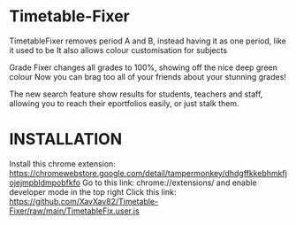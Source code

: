 # Timetable-Fixer
TimetableFixer removes period A and B, instead having it as one period, like it used to be
It also allows colour customisation for subjects

Grade Fixer changes all grades to 100%, showing off the nice deep green colour
Now you can brag too all of your friends about your stunning grades!

The new search feature show results for students, teachers and staff, 
allowing you to reach their eportfolios easily, or just stalk them.


# INSTALLATION
Install this chrome extension: https://chromewebstore.google.com/detail/tampermonkey/dhdgffkkebhmkfjojejmpbldmpobfkfo
Go to this link: chrome://extensions/ and enable developer mode in the top right
Click this link: https://github.com/XavXav82/Timetable-Fixer/raw/main/TimetableFix.user.js
